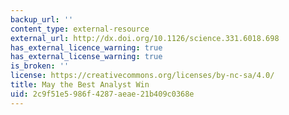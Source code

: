 ```yaml
---
backup_url: ''
content_type: external-resource
external_url: http://dx.doi.org/10.1126/science.331.6018.698
has_external_licence_warning: true
has_external_license_warning: true
is_broken: ''
license: https://creativecommons.org/licenses/by-nc-sa/4.0/
title: May the Best Analyst Win
uid: 2c9f51e5-986f-4287-aeae-21b409c0368e
---
```

